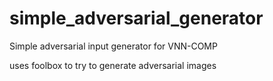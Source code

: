 # simple_adversarial_generator
Simple adversarial input generator for VNN-COMP

uses foolbox to try to generate adversarial images
